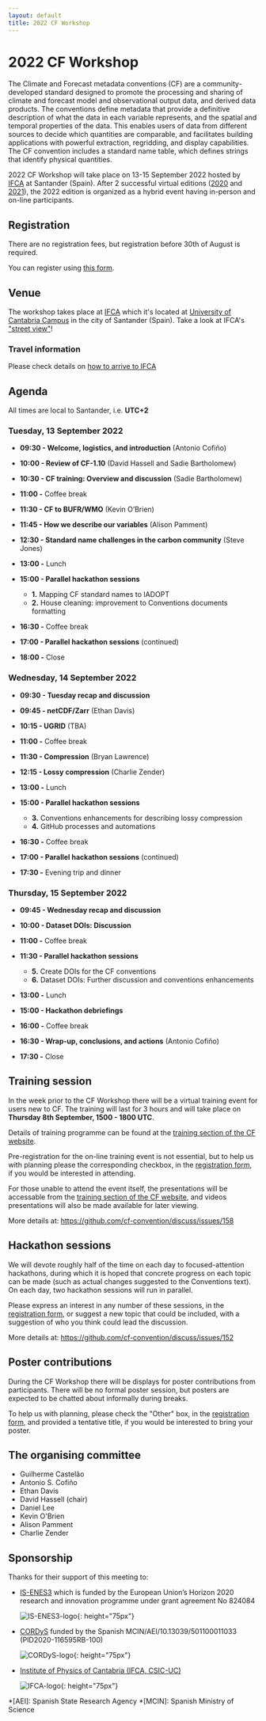 ```yaml
---
layout: default
title: 2022 CF Workshop
---
```


# 2022 CF Workshop

The Climate and Forecast metadata conventions (CF) are a community-developed standard  designed to promote the processing and sharing of climate and forecast model and observational output data, and derived data products. The conventions define metadata that provide a definitive description of what the data in each variable represents, and the spatial and temporal properties of the data. This enables users of data from different sources to decide which quantities are comparable, and facilitates building applications with powerful extraction, regridding, and display capabilities. The CF convention includes a standard name table, which defines strings that identify physical quantities.

2022 CF Workshop will take place on 13-15 September 2022 hosted by [IFCA] at Santander (Spain). After 2 successful virtual editions ([2020] and [2021]), the 2022 edition is organized as a hybrid event having in-person and on-line participants. 

[2021]: https://cfconventions.org/Meetings/2021-Workshop.html "2021 CF Workshop"
[2020]: https://cfconventions.org/Meetings/2020-Workshop.html "2020 CF Workshop"

## Registration

There are no registration fees, but registration before 30th of August is required.

You can register using [this form][REGISTRATION].


[REGISTRATION]: https://forms.gle/RB9BYZuLULcVKBsF6

## Venue
The workshop takes place at [IFCA] which it's located at [University of Cantabria Campus][IFCA-campus] in the city of Santander (Spain). Take a look at IFCA's ["street view"][IFCA-street-view]!

[IFCA-street-view]: https://goo.gl/maps/NPwzRr8aDyQR99L29
[IFCA-campus]: https://goo.gl/maps/pnHFXz1mrGPVfE137

### Travel information

Please check details on [how to arrive to IFCA](https://ifca.unican.es/en-us/about-ifca/how-to-arrive)

## Agenda

All times are local to Santander, i.e. **UTC+2**

### Tuesday, 13 September 2022

* **09:30 - Welcome, logistics, and introduction** (Antonio Cofiño)

* **10:00 - Review of CF-1.10** (David Hassell and Sadie Bartholomew)

* **10:30 - CF training: Overview and discussion** (Sadie Bartholomew)

* **11:00 -** Coffee break

* **11:30 - CF to BUFR/WMO** (Kevin O’Brien)

* **11:45 - How we describe our variables** (Alison Pamment)

* **12:30 - Standard name challenges in the carbon community** (Steve Jones)

* **13:00 -** Lunch

* **15:00 - Parallel hackathon sessions**
  * **1.** Mapping CF standard names to IADOPT
  * **2.** House cleaning: improvement to Conventions documents formatting

* **16:30 -** Coffee break

* **17:00 - Parallel hackathon sessions** (continued)

* **18:00 -** Close

### Wednesday, 14 September 2022

* **09:30 - Tuesday recap and discussion**

* **09:45 - netCDF/Zarr** (Ethan Davis)

* **10:15 - UGRID** (TBA)

* **11:00 -** Coffee break

* **11:30 - Compression** (Bryan Lawrence)

* **12:15 - Lossy compression** (Charlie Zender)

* **13:00 -** Lunch

* **15:00 - Parallel hackathon sessions**
  * **3.** Conventions enhancements for describing lossy compression
  * **4.** GitHub processes and automations

* **16:30 -** Coffee break

* **17:00 - Parallel hackathon sessions** (continued)

* **17:30 -** Evening trip and dinner

### Thursday, 15 September 2022

* **09:45 - Wednesday recap and discussion**

* **10:00 - Dataset DOIs: Discussion**

* **11:00 -** Coffee break

* **11:30 - Parallel hackathon sessions**
  * **5.** Create DOIs for the CF conventions 
  * **6.** Dataset DOIs: Further discussion and conventions enhancements

* **13:00 -** Lunch

* **15:00 - Hackathon debriefings**

* **16:00 -** Coffee break

* **16:30 - Wrap-up, conclusions, and actions** (Antonio Cofiño)

* **17:30 -** Close


## Training session
In the week prior to the CF Workshop there will be a virtual training event for users new to CF.
The training will last for 3 hours and will take place on **Thursday 8th September, 1500 - 1800 UTC**.

Details of training programme can be found at the [training section of the CF website][TRAINING].

Pre-registration for the on-line training event is not essential, but to help us with planning please the corresponding checkbox, in the [registration form][REGISTRATION], if you would be interested in attending.

For those unable to attend the event itself, the presentations will be accessable from the [training section of the CF website][TRAINING], and videos presentations will also be made available for later viewing. 

More details at: <https://github.com/cf-convention/discuss/issues/158>

## Hackathon sessions

We will devote roughly half of the time on each day to focused-attention hackathons, during which it is hoped that concrete progress on each topic can be made (such as actual changes suggested to the Conventions text). On each day, two hackathon sessions will run in parallel.

Please express an interest in any number of these sessions, in the [registration form][REGISTRATION], or suggest a new topic that could be included, with a suggestion of who you think could lead the discussion. 

More details at: <https://github.com/cf-convention/discuss/issues/152>

## Poster contributions

During the CF Workshop there will be displays for poster contributions from participants. There will be no formal poster session, but posters are expected to be chatted about informally during breaks.

To help us with planning, please check the "Other" box, in the [registration form][REGISTRATION], and provided a tentative title, if you would be interested to bring your poster. 

## The organising committee

* Guilherme Castelão
* Antonio S. Cofiño
* Ethan Davis
* David Hassell (chair)
* Daniel Lee
* Kevin O'Brien
* Alison Pamment
* Charlie Zender

## Sponsorship

Thanks for their support of this meeting to: 
 - [IS-ENES3] which is funded by the European Union’s Horizon 2020 research and innovation programme under grant agreement No 824084
   
   ![IS-ENES3-logo]{: height="75px"}
 
 - [CORDyS] funded by the Spanish MCIN/AEI/10.13039/501100011033 (PID2020-116595RB-100)
   
   ![CORDyS-logo]{: height="75px"}
 
 - [Institute of Physics of Cantabria (IFCA, CSIC-UC)][IFCA]

   ![IFCA-logo]{: height="75px"}
 
[IS-ENES3]: https://is.enes.org "Infrastructure for the European Network for Earth System Modelling"
[IS-ENES3-logo]: 2022-workshop/is-enes3-logo.png
[CORDyS]: https://github.com/AEI-CORDyS "Contribution to the next generation of CORDEX regional climate projections: Dynamical and Statistical approaches"
[CORDyS-logo]: 2022-workshop/micin-aei-cordys_en.png 
[IFCA]: https://ifca.unican.es/en-us "Institute of Physics of Cantabria (IFCA, CSIC-UC)"
[IFCA-logo]: 2022-workshop/ifca-logo.png 
[TRAINING]: http://cfconventions.org/Training/2022-Training-Workshop.html "2022 CF Training Workshop"

*[AEI]: Spanish State Research Agency
*[MCIN]: Spanish Ministry of Science
